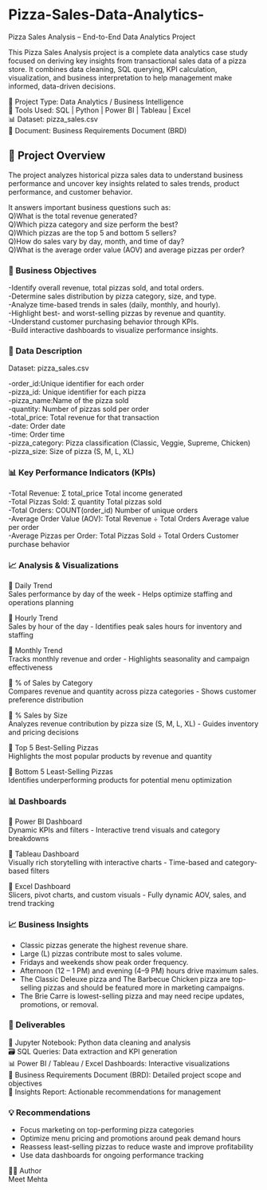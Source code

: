 # Pizza-Sales-Data-Analytics-

Pizza Sales Analysis – End-to-End Data Analytics Project

This Pizza Sales Analysis project is a complete data analytics case study focused on deriving key insights from transactional sales data of a pizza store. It combines data cleaning, SQL querying, KPI calculation, visualization, and business interpretation to help management make informed, data-driven decisions.

📁 Project Type: Data Analytics / Business Intelligence   
🧰 Tools Used: SQL | Python | Power BI | Tableau | Excel  
📊 Dataset: pizza_sales.csv  
📄 Document: Business Requirements Document (BRD)  

## 🎯 Project Overview

The project analyzes historical pizza sales data to understand business performance and uncover key insights related to sales trends, product performance, and customer behavior.

It answers important business questions such as:   
Q)What is the total revenue generated?  
Q)Which pizza category and size perform the best?  
Q)Which pizzas are the top 5 and bottom 5 sellers?  
Q)How do sales vary by day, month, and time of day?  
Q)What is the average order value (AOV) and average pizzas per order?  

### 🧠 Business Objectives
-Identify overall revenue, total pizzas sold, and total orders.   
-Determine sales distribution by pizza category, size, and type.  
-Analyze time-based trends in sales (daily, monthly, and hourly).  
-Highlight best- and worst-selling pizzas by revenue and quantity.  
-Understand customer purchasing behavior through KPIs.  
-Build interactive dashboards to visualize performance insights.  

### 🧾 Data Description

Dataset: pizza_sales.csv  

-order_id:Unique identifier for each order  
-pizza_id:	Unique identifier for each pizza  
-pizza_name:Name of the pizza sold  
-quantity:	Number of pizzas sold per order  
-total_price:	Total revenue for that transaction  
-date:	Order date  
-time:	Order time  
-pizza_category:	Pizza classification (Classic, Veggie, Supreme, Chicken)  
-pizza_size:	Size of pizza (S, M, L, XL)  

### 📊 Key Performance Indicators (KPIs)

-Total Revenue:	Σ total_price	Total income generated  
-Total Pizzas Sold:	Σ quantity	Total pizzas sold  
-Total Orders:	COUNT(order_id)	Number of unique orders  
-Average Order Value (AOV):	Total Revenue ÷ Total Orders	Average value per order  
-Average Pizzas per Order:	Total Pizzas Sold ÷ Total Orders	Customer purchase behavior  

### 📈 Analysis & Visualizations
🔹 Daily Trend  
Sales performance by day of the week - Helps optimize staffing and operations planning  

🔹 Hourly Trend  
Sales by hour of the day - Identifies peak sales hours for inventory and staffing  

🔹 Monthly Trend  
Tracks monthly revenue and order - Highlights seasonality and campaign effectiveness 

🔹 % of Sales by Category  
Compares revenue and quantity across pizza categories - Shows customer preference distribution  

🔹 % Sales by Size  
Analyzes revenue contribution by pizza size (S, M, L, XL) - Guides inventory and pricing decisions  

🔹 Top 5 Best-Selling Pizzas  
Highlights the most popular products by revenue and quantity  

🔹 Bottom 5 Least-Selling Pizzas  
Identifies underperforming products for potential menu optimization  

### 📊 Dashboards
🔹 Power BI Dashboard  
Dynamic KPIs and filters - Interactive trend visuals and category breakdowns  

🔹 Tableau Dashboard  
Visually rich storytelling with interactive charts - Time-based and category-based filters  

🔹 Excel Dashboard  
Slicers, pivot charts, and custom visuals - Fully dynamic AOV, sales, and trend tracking  

### 📈 Business Insights
- Classic pizzas generate the highest revenue share.
- Large (L) pizzas contribute most to sales volume.
- Fridays and weekends show peak order frequency.
- Afternoon (12 – 1 PM) and evening (4–9 PM) hours drive maximum sales.
- The Classic Deleuxe pizza and The Barbecue Chicken pizza are top-selling pizzas and should be featured more in marketing campaigns.
- The Brie Carre is lowest-selling pizza and  may need recipe updates, promotions, or removal.

### 🧩 Deliverables

📘 Jupyter Notebook: Python data cleaning and analysis   
🗃️ SQL Queries: Data extraction and KPI generation    
📊 Power BI / Tableau / Excel Dashboards: Interactive visualizations   
🧾 Business Requirements Document (BRD): Detailed project scope and objectives    
📄 Insights Report: Actionable recommendations for management  

### 💡 Recommendations

- Focus marketing on top-performing pizza categories
- Optimize menu pricing and promotions around peak demand hours
- Reassess least-selling pizzas to reduce waste and improve profitability
- Use data dashboards for ongoing performance tracking

👨‍💻 Author  
Meet Mehta
